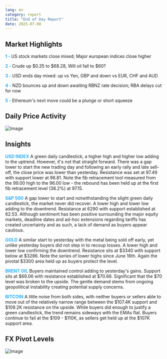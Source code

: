```yaml
---
lang: en
category: report
title: "End of Day Report"
date: 2025-07-08
---
```



<h2>Market Highlights</h2>
<strong style="color: #2caef7;">1 - </strong> US stock markets close mixed; Major european indices close higher


<strong style="color: #2caef7;">2 - </strong> Crude up $0.35 to $68.28, Will oil fall to $60?

<strong style="color: #2caef7;">3 - </strong> USD ends day mixed: up vs Yen, GBP and down vs EUR, CHF and AUD

<strong style="color: #2caef7;">4 - </strong> NZD bounces up and down awaiting RBNZ rate decision; RBA delays cut for now


<strong style="color: #2caef7;">5 - </strong> Ethereum's next move could be a plunge or short squeeze




<h2>Daily Price Activity</h2>
<img src="https://markleighedu.github.io/img/Jul-2025/08-Jul-2025/price.jpg" alt="Image"/>

<h2>Insights</h2>
<strong style="color: #2caef7;">USD INDEX</strong> A green daily candlestick, a higher high and higher low adding to the uptrend. However, it's not that straight forward. There was a gap lower to start the new trading day and following an early rally and late sell-off, the close price was lower than yesterday. Resistance was set at 97.49 with support lower at 96.81. Note the fib retracement tool measured from the 99.00 high to the 96.00 low - the rebound has been held up at the first fib retracement level (38.2%) at 97.15. 

<strong style="color: #2caef7;">S&P 500</strong> A gap lower to start and notwithstanding the slight green daily candlestick, the market never did recover. A lower high and lower low adding to the downtrend. Resistance at 6290 with support established at 62.53. Although sentiment has been positive surrounding the major equity markets, deadline dates and ad-hoc extensions regarding tariffs has created uncertainty and as such, a lack of demand as buyers appear cautious.

<strong style="color: #2caef7;">GOLD</strong> A similar start to yesterday with the metal being sold off early, yet unlike yesterday buyers did not step in to recoup losses. A lower high and lower low confirming the downtrend. Resistance sits at $3340 with support below at $3286. Note the series of lower highs since June 16th. Again the pivotal $3300 area held up as buyers protect the level. 

<strong style="color: #2caef7;">BRENT OIL</strong> Buyers maintained control adding to yesterday's gains. Support sits at $69.06 with resistance established at $70.66. Significant that the $70 level was broken to the upside. The gentle demand stems from ongoing geopolitical instability creating potential supply concerns.   

<strong style="color: #2caef7;">BITCOIN</strong> A little noise from both sides, with neither buyers or sellers able to move out of the relatively narrow range between the $107.4K support and $109.2K resistance on the upside. While buyers did enough to justify a green candlestick, the trend remains sideways with the EMAs flat. Buyers continue to fail at the $109 - $110K, as sellers get held up at the $107K support area.



<h2>FX Pivot Levels</h2>
<img src="https://markleighedu.github.io/img/Jul-2025/08-Jul-2025/pivot.jpg" alt="Image"/>